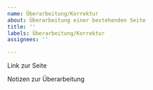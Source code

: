 ```yaml
---
name: Überarbeitung/Korrektur
about: Überarbeitung einer bestehenden Seite
title: ''
labels: Überarbeitung/Korrektur
assignees: ''

---
```


Link zur Seite

Notizen zur Überarbeitung
